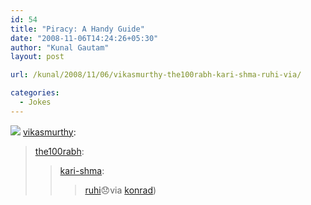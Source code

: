 ```yaml
---
id: 54
title: "Piracy: A Handy Guide"
date: "2008-11-06T14:24:26+05:30"
author: "Kunal Gautam"
layout: post

url: /kunal/2008/11/06/vikasmurthy-the100rabh-kari-shma-ruhi-via/

categories:
  - Jokes
---
```


![](/post/54/piracy-not-theft.jpg)
[vikasmurthy](http://vikasmurthy.tumblr.com/post/57270576/the100rabh-kari-shma-ruhi-via-konrad):

> [the100rabh](http://the100rabh.tumblr.com/post/57268094/kari-shma-ruhi-via-konrad):
>
> > [kari-shma](http://kari-shma.tumblr.com/post/57246265/ruhi-via-konrad):
> >
> > > [ruhi](http://bitsncrumbs.com/post/57209150/via-konrad)😞via [konrad](http://konrad.tumblr.com/))
